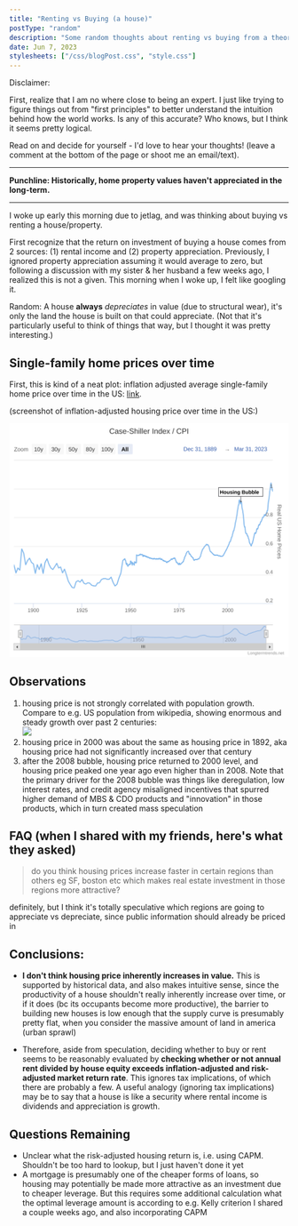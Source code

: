 ```yaml
---
title: "Renting vs Buying (a house)"
postType: "random"
description: "Some random thoughts about renting vs buying from a theoretical perspective."
date: Jun 7, 2023
stylesheets: ["/css/blogPost.css", "style.css"]
---
```


Disclaimer:

First, realize that I am no where close to being an expert.  I just like trying to figure things out from "first principles" to better understand the intuition behind how the world works.  Is any of this accurate?  Who knows, but I think it seems pretty logical.

Read on and decide for yourself - I'd love to hear your thoughts!  (leave a comment at the bottom of the page or shoot me an email/text).

---

**Punchline: Historically, home property values haven't appreciated in the long-term.**

---

I woke up early this morning due to jetlag, and was thinking about buying vs renting a house/property.

First recognize that the return on investment of buying a house comes from 2 sources: (1) rental income and (2) property appreciation.  Previously, I ignored property appreciation assuming it would average to zero, but following a discussion with my sister & her husband a few weeks ago, I realized this is not a given.  This morning when I woke up, I felt like googling it.

Random: A house **always** *depreciates* in value (due to structural wear), it's only the land the house is built on that could appreciate. (Not that it's particularly useful to think of things that way, but I thought it was pretty interesting.)

## Single-family home prices over time

First, this is kind of a neat plot: inflation adjusted average single-family home price over time in the US:
[link](https://www.longtermtrends.net/home-price-vs-inflation/).

(screenshot of inflation-adjusted housing price over time in the US:)

<img src="images/case-shiller-index-cpi.svg" style="margin: auto;" alt="Screenshot of the plot of the ratio: Case Shiller Price index divided by CPI shows the inflation-adjusted house price in the US over the past century and a third hasn't changed all that much."/>

## Observations

1. housing price is not strongly correlated with population growth.  Compare to e.g. US population from wikipedia, showing enormous and steady growth over past 2 centuries: <img src="https://upload.wikimedia.org/wikipedia/commons/0/00/U.S._Historical_Population.svg" style="margin: auto; width: 40%; min-width: min(400px, 100%);" />
2. housing price in 2000 was about the same as housing price in 1892, aka housing price had not significantly increased over that century
3. after the 2008 bubble, housing price returned to 2000 level, and housing price peaked one year ago even higher than in 2008.  Note that the primary driver for the 2008 bubble was things like deregulation, low interest rates, and credit agency misaligned incentives that spurred higher demand of MBS & CDO products and "innovation" in those products, which in turn created mass speculation

## FAQ (when I shared with my friends, here's what they asked)

> do you think housing prices increase faster in certain regions than others eg SF, boston etc which makes real estate investment in those regions more attractive?

definitely, but I think it's totally speculative which regions are going to appreciate vs depreciate, since public information should already be priced in

## Conclusions:

* **I don't think housing price inherently increases in value.**  This is supported by historical data, and also makes intuitive sense, since the productivity of a house shouldn't really inherently increase over time, or if it does (bc its occupants become more productive), the barrier to building new houses is low enough that the supply curve is presumably pretty flat, when you consider the massive amount of land in america (urban sprawl)

* Therefore, aside from speculation, deciding whether to buy or rent seems to be reasonably evaluated by **checking whether or not annual rent divided by house equity exceeds inflation-adjusted and risk-adjusted market return rate**.  This ignores tax implications, of which there are probably a few.  A useful analogy (ignoring tax implications) may be to say that a house is like a security where rental income is dividends and appreciation is growth.

## Questions Remaining

* Unclear what the risk-adjusted housing return is, i.e. using CAPM.  Shouldn't be too hard to lookup, but I just haven't done it yet
* A mortgage is presumably one of the cheaper forms of loans, so housing may potentially be made more attractive as an investment due to cheaper leverage.  But this requires some additional calculation what the optimal leverage amount is according to e.g. Kelly criterion I shared a couple weeks ago, and also incorporating CAPM
